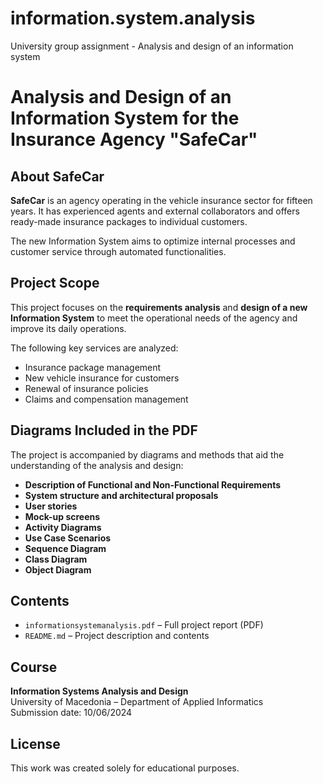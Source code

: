 # information.system.analysis
University group assignment - Analysis and design of an information system

# Analysis and Design of an Information System for the Insurance Agency "SafeCar"

## About SafeCar

**SafeCar** is an agency operating in the vehicle insurance sector for fifteen years. It has experienced agents and external collaborators and offers ready-made insurance packages to individual customers.

The new Information System aims to optimize internal processes and customer service through automated functionalities.

## Project Scope

This project focuses on the **requirements analysis** and **design of a new Information System** to meet the operational needs of the agency and improve its daily operations.

The following key services are analyzed:

- Insurance package management
- New vehicle insurance for customers
- Renewal of insurance policies
- Claims and compensation management

## Diagrams Included in the PDF

The project is accompanied by diagrams and methods that aid the understanding of the analysis and design:

- **Description of Functional and Non-Functional Requirements**
- **System structure and architectural proposals**
- **User stories**
- **Mock-up screens**
- **Activity Diagrams**
- **Use Case Scenarios**
- **Sequence Diagram**
- **Class Diagram**
- **Object Diagram**

## Contents

- `informationsystemanalysis.pdf` – Full project report (PDF)
- `README.md` – Project description and contents

## Course

**Information Systems Analysis and Design**  
University of Macedonia – Department of Applied Informatics  
Submission date: 10/06/2024

## License

This work was created solely for educational purposes.
